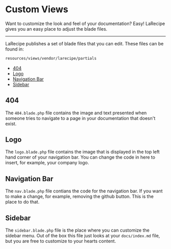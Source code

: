 # Custom Views

Want to customize the look and feel of your documentation? Easy! LaRecipe gives you an easy place to adjust the blade files.

---

LaRecipe publishes a set of blade files that you can edit. These files can be found in:

```bash
resources/views/vendor/larecipe/partials
```

- [404](#404)
- [Logo](#logo)
- [Navigation Bar](#nav)
- [Sidebar](#sidebar)

<a name="404"></a>
## 404

The `404.blade.php` file contains the image and text presented when someone tries to navigate to a page in your documentation that doesn't exist.

<a name="logo"></a>
## Logo

The `logo.blade.php` file contains the image that is displayed in the top left hand corner of your navigation bar. You can change the code in here to insert, for example, your company logo.

<a name="nav"></a>
## Navigation Bar

The `nav.blade.php` file contians the code for the navigation bar. If you want to make a change, for example, removing the github button. This is the place to do that.

<a name="sidebar"></a>
## Sidebar

The `sidebar.blade.php` file is the place where you can customize the sidebar menu. Out of the box this file just looks at your `docs/index.md` file, but you are free to customize to your hearts content.

<larecipe-feedback></larecipe-feedback>